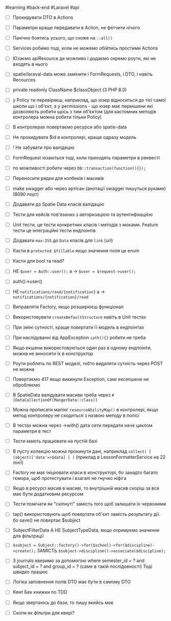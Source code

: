 #learning #back-end #Laravel #api

- [ ] Прокидувати DTO в Actions
- [ ] Параметри краще передавати в Action, не фетчити нічого
- [ ] Панічно боятись усього, що схоже на `::all()`
- [ ] Services робимо тоді, коли не можемо обійтись простими Actions
- [ ] Юзаємо apiResource де можливо і додаємо окремо роути, які не входять в нього
- [ ] spatie/laraval-data може замінити і FormRequests, і DTO, і навіть Recources
- [ ] private readonly ClassName $classObject (З PHP 8.0)
- [ ] у Policy ти перевіряєш, наприклад, що юзер відноситься до тієї самої школи що і об'єкт, а у permissions - що юзер має пермішени які дозволяють робити щось з тим об'єктом (для кастомних методів контролера можна робити тільки Policy)
- [ ] В контролерах повертаємо ресурси або spatie-data
- [ ] Не прокидувати $id в контролері, краще одразу модель
- [ ] ! Не забувати про валідацію
- [ ] FormRequest юзаються тоді, коли приходять параметри в реквесті
- [ ] по можливості робити через `DB::transaction(function(){});`
- [ ] Переносити рядки для колбеків і масивів
- [ ] make swagger або через артісан (анотації swagger пишуться руками) (8090 порт)
- [ ] Додавати до Spatie Data класів валідацію
- [ ] Тести для кейсів пов'язаних з авторизацією та аутентифікацією
- [ ] Unit тести, це тести конкретних класів і методів з моками. Feature тести це інтеграційні тести ендпоінтів
- [ ] Додавати `max:255` до `Data` класів для `link` (url)
- [ ] Касти в `protected $fillable` якщо значення поля це enum
- [ ] Касти для bool та read?
- [ ] НЕ `$user = Auth::user();` а -> `$user = $request->user();`
- [ ] auth()->user()
- [ ] НЕ `notifications/read/{notification}` а -> `notifications/{notification}/read`
- [ ] Виправляти Factory, якщо розширюєш функціонал
- [ ] Використовувати `createDefaultStructure` навіть в Unit тестах
- [ ] При зміні сутності, краще повертати її модель в ендпоінтах
- [ ] При наслідуванні від AppException `cath(){}` робити не треба
- [ ] Якщо екшени використовуються один раз в одному ендпоінти, можна не виносити їх в конструктор
- [ ] Роути роблять по REST моделі, тобто видаляти сутність через POST не можна
- [ ] Повертаємо 417 якщо викинули Exception, самі ексепшени не обробляємо
- [ ] В SpatieData валідувати масиви треба через `#[DataCollectionOf(MangerData::class)]`
- [ ] Можна прописати мапінг `resourceAbilityMap()` в контролері, якщо метод контролеру не сходиться з назвою методу в полісі
- [ ] В тестах можна через ->with() дата сети передати наче циклом параметри в тест
- [ ] Тести мають працювати на пустій базі
- [ ] В пусту колекцію можна прокинути дані, наприклад `collect( [ (object)['data'=>$data] ] )` (приклад в LessonFormatterService на 22 лінії)
- [ ] Factory не має ініціювати класи в конструкторі, бо занадто багато гємора, щоб протестувати і взагалі не гнучко ніфіга
- [ ] Якщо в ресурсі масив в масиві, то внутрішній масив скоріш за все має бути додатковим ресурсом
- [ ] Тести помічати як "скіпнуті" замість того щоб залишати їх червоними
- [ ] tap() використовують щоб повертати об'єкт замість результату дії. бо save() не повертає $subject
- [ ] SubjectFilterData А НЕ SubjectTypeData, якщо отримуємо значення для фільтрації
- [ ] `$subject = Subject::factory()->for($school)->for($discipline)->create();` ЗАМІСТЬ `$subject->discipline()->associate($discipline);`
- [ ] З journals кверимо за допомогою where semester_id = ? and subject_id = ? and group_id = ? (саме в такій послідовності) Тоді швидко працює
- [ ] Логіка заповнення полів DTO має бути в самому DTO
- [ ] Кент Бек книжки по TDD
- [ ] Якщо звертаюсь до бази, то пишу якийсь мок
- [ ] Скопи як фільтри для квері?

